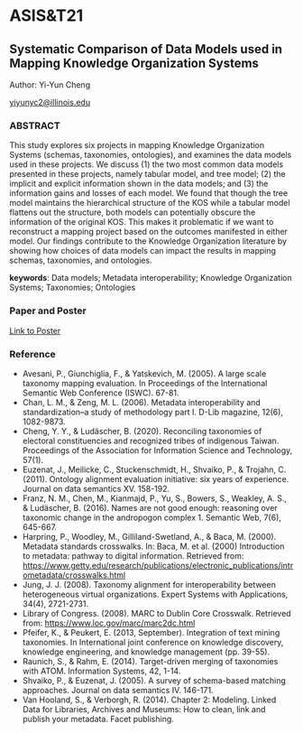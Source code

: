 # ASIS&T21
## Systematic Comparison of Data Models used in Mapping Knowledge Organization Systems
Author: Yi-Yun Cheng

yiyunyc2@illinois.edu

### ABSTRACT
This study explores six projects in mapping Knowledge Organization Systems (schemas, taxonomies, ontologies), and examines the data models used in these projects. We discuss (1) the two most common data models presented in these projects, namely tabular model, and tree model; (2) the implicit and explicit information shown in the data models; and (3) the information gains and losses of each model. We found that though the tree model maintains the hierarchical structure of the KOS while a tabular model flattens out the structure, both models can potentially obscure the information of the original KOS. This makes it problematic if we want to reconstruct a mapping project based on the outcomes manifested in either model. Our findings contribute to the Knowledge Organization literature by showing how choices of data models can impact the results in mapping schemas, taxonomies, and ontologies. 

__keywords__: Data models; Metadata interoperability; Knowledge Organization Systems; Taxonomies; Ontologies

### Paper and Poster
[Link to Poster](https://github.com/yiyunyc2/ASIST21/blob/main/ASIST-21-poster-yyc.pdf)

### Reference 
- Avesani, P., Giunchiglia, F., & Yatskevich, M. (2005). A large scale taxonomy mapping evaluation. In Proceedings of the International Semantic Web Conference (ISWC). 67-81.
- Chan, L. M., & Zeng, M. L. (2006). Metadata interoperability and standardization–a study of methodology part I. D-Lib magazine, 12(6), 1082-9873.
- Cheng, Y. Y., & Ludäscher, B. (2020). Reconciling taxonomies of electoral constituencies and recognized tribes of indigenous Taiwan. Proceedings of the Association for Information Science and Technology, 57(1).
- Euzenat, J., Meilicke, C., Stuckenschmidt, H., Shvaiko, P., & Trojahn, C. (2011). Ontology alignment evaluation initiative: six years of experience. Journal on data semantics XV. 158-192.
- Franz, N. M., Chen, M., Kianmajd, P., Yu, S., Bowers, S., Weakley, A. S., & Ludäscher, B. (2016). Names are not good enough: reasoning over taxonomic change in the andropogon complex 1. Semantic Web, 7(6), 645-667.
- Harpring, P., Woodley, M., Gilliland-Swetland, A., & Baca, M. (2000). Metadata standards crosswalks. In: Baca, M. et al. (2000) Introduction to metadata: pathway to digital information. Retrieved from: https://www.getty.edu/research/publications/electronic_publications/intrometadata/crosswalks.html 
- Jung, J. J. (2008). Taxonomy alignment for interoperability between heterogeneous virtual organizations. Expert Systems with Applications, 34(4), 2721-2731.
- Library of Congress. (2008). MARC to Dublin Core Crosswalk. Retrieved from:  https://www.loc.gov/marc/marc2dc.html
- Pfeifer, K., & Peukert, E. (2013, September). Integration of text mining taxonomies. In International joint conference on knowledge discovery, knowledge engineering, and knowledge management (pp. 39-55).
- Raunich, S., & Rahm, E. (2014). Target-driven merging of taxonomies with ATOM. Information Systems, 42, 1-14.
- Shvaiko, P., & Euzenat, J. (2005). A survey of schema-based matching approaches. Journal on data semantics IV. 146-171.
- Van Hooland, S., & Verborgh, R. (2014). Chapter 2: Modeling. Linked Data for Libraries, Archives and Museums: How to clean, link and publish your metadata. Facet publishing.
